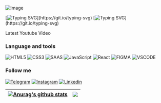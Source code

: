 ![image](https://camo.githubusercontent.com/ba9f3bd30647e352a3f5e1e45eb45c6ec7bad6155cd16aaedf4a426738da0ca5/68747470733a2f2f696e646f616e616c79746963612e636f6d2f7374617469632f696d616765732f62616e6e6572722e676966)

[![Typing SVG](https://readme-typing-svg.herokuapp.com?color=%2336BCF7&lines=I+am+a+GO+IT+student+.)](https://git.io/typing-svg)
[![Typing SVG](https://readme-typing-svg.herokuapp.com?color=%2336BCF7&lines=Welcome+to+my+profile+.)](https://git.io/typing-svg)

Latest Youtube Video

### Language and tools

![HTML5](https://img.shields.io/badge/-HTML-ec3e0e?style=flat&logo=HTML5&logoColor=fff)
![CSS3](https://img.shields.io/badge/-CSS3-0f72b5?style=flat&logo=CSS3&logoColor=fff)
![SAAS](https://img.shields.io/badge/Sass-CC6699?style=flat&logo=Sass&logoColor=fff)
![JavaScript](https://img.shields.io/badge/-JavaScript-e4cf0e?style=flat&logo=JavaScript&logoColor=fff)
![React](https://img.shields.io/badge/-ReactJS-11c9ee?style=flat&logo=React&logoColor=fff)
![FIGMA](https://img.shields.io/badge/Figma-F24E1E?style=flat&logo=figma&logoColor=fff)
![VSCODE](https://img.shields.io/badge/VSCode-1f425f?style=flat&logo=visualstudiocode&logoColor=fff)

### Follow me

[![Telegram](https://img.shields.io/badge/-Telegram-004f76?style=flat-square&logo=Telegram&logoColor=fff)](https://t.me/Victor_Rochnyak)
[![Instagram](https://img.shields.io/badge/-Instagram-141534?style=flat-square&logo=Instagram&logoColor=B4068E)](https://www.instagram.com/victor_rochnyak/)
[![Linkedin](https://img.shields.io/badge/Linkedin-0a63bc?style=flat&logo=Linkedin&logoColor=fff)](https://www.linkedin.com/in/Victor-Rochnyak/)

| <a href="https://github.com/Victor-Rochnyak/github-readme-stats"><img align="center" src="https://github-readme-stats.vercel.app/api?username=Victor-Rochnyak&show_icons=true&include_all_commits=true&theme=buefy&hide_border=true" alt="Anurag's github stats" /></a> | <a href="https://github.com/Victor-Rochnyak/github-readme-stats"><img align="center" src="https://github-readme-stats.vercel.app/api/top-langs/?username=Victor-Rochnyak&layout=compact&theme=buefy&hide_border=true" /></a> |
| ----------------------------------------------------------------------------------------------------------------------------------------------------------------------------------------------------------------------------------------------------------------------- | ---------------------------------------------------------------------------------------------------------------------------------------------------------------------------------------------------------------------------- |
